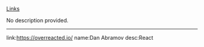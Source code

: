 [Links](https://github.com/bxb100/blog/issues/2)

No description provided.

---

<a href="#issuecomment-991503273"></a>link:https://overreacted.io/
name:Dan Abramov
desc:React
